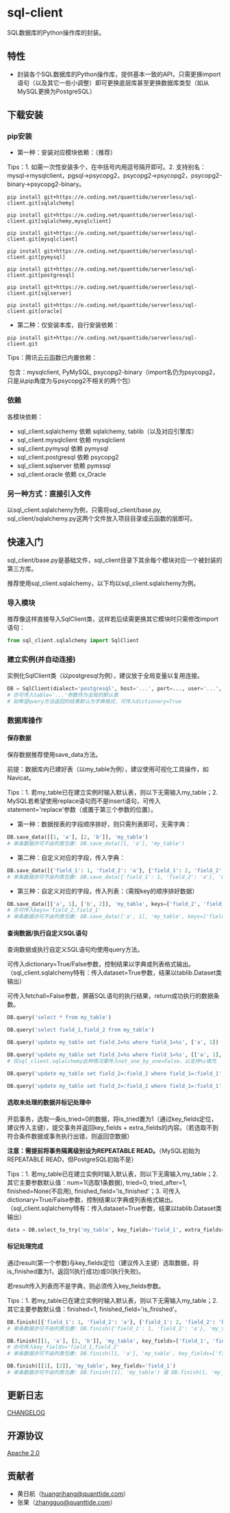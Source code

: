 # sql-client

SQL数据库的Python操作库的封装。

## 特性

- 封装各个SQL数据库的Python操作库，提供基本一致的API，只需更换import语句（以及其它一些小调整）即可更换底层库甚至更换数据库类型（如从MySQL更换为PostgreSQL）

## 下载安装

### pip安装

- 第一种：安装对应模块依赖：（推荐）

Tips：1. 如需一次性安装多个，在中括号内用逗号隔开即可。2. 支持别名：mysql->mysqlclient，pgsql->psycopg2，psycopg2->psycopg2，psycopg2-binary->psycopg2-binary。

```shell
pip install git+https://e.coding.net/quanttide/serverless/sql-client.git[sqlalchemy]
```

```shell
pip install git+https://e.coding.net/quanttide/serverless/sql-client.git[sqlalchemy,mysqlclient]
```

```shell
pip install git+https://e.coding.net/quanttide/serverless/sql-client.git[mysqlclient]
```

```shell
pip install git+https://e.coding.net/quanttide/serverless/sql-client.git[pymysql]
```

```shell
pip install git+https://e.coding.net/quanttide/serverless/sql-client.git[postgresql]
```

```shell
pip install git+https://e.coding.net/quanttide/serverless/sql-client.git[sqlserver]
```

```shell
pip install git+https://e.coding.net/quanttide/serverless/sql-client.git[oracle]
```

- 第二种：仅安装本库，自行安装依赖：

```shell
pip install git+https://e.coding.net/quanttide/serverless/sql-client.git
```

Tips：腾讯云云函数已内置依赖：[](https://cloud.tencent.com/document/product/583/55592)

​	包含：mysqlclient, PyMySQL, psycopg2-binary（import名仍为psycopg2，只是从pip角度为与psycopg2不相关的两个包）

### 依赖

各模块依赖：

- sql_client.sqlalchemy 依赖 sqlalchemy, tablib（以及对应引擎库）
- sql_client.mysqlclient 依赖 mysqlclient
- sql_client.pymysql 依赖 pymysql
- sql_client.postgresql 依赖 psycopg2
- sql_client.sqlserver 依赖 pymssql
- sql_client.oracle 依赖 cx_Oracle

### 另一种方式：直接引入文件

以sql_client.sqlalchemy为例，只需将sql_client/base.py, sql_client/sqlalchemy.py这两个文件放入项目目录或云函数的层即可。


## 快速入门

sql_client/base.py是基础文件，sql_client目录下其余每个模块对应一个被封装的第三方库。

推荐使用sql_client.sqlalchemy，以下均以sql_client.sqlalchemy为例。

### 导入模块

推荐像这样直接导入SqlClient类，这样若后续需更换其它模块时只需修改import语句：

```python
from sql_client.sqlalchemy import SqlClient
```

### 建立实例(并自动连接)

实例化SqlClient类（以postgresql为例），建议放于全局变量以复用连接。

```python
DB = SqlClient(dialect='postgresql', host='...', port=..., user='...', password='...', database='...')
# 亦可传入table='...'参数作为全局的默认表
# 如希望query方法返回的结果默认为字典格式，可传入dictionary=True
```

### 数据库操作

#### 保存数据

保存数据推荐使用save_data方法。

前提：数据库内已建好表（以my_table为例），建议使用可视化工具操作，如Navicat。

Tips：1. 若my_table已在建立实例时输入默认表，则以下无需输入my_table；2. MySQL若希望使用replace语句而不是insert语句，可传入statement='replace'参数（或置于第三个参数的位置）。

- 第一种：数据按表的字段顺序排好，则只需列表即可，无需字典：

```python
DB.save_data([[1, 'a'], [2, 'b']], 'my_table')
# 单条数据亦可不由列表包裹: DB.save_data([1, 'a'], 'my_table')
```

- 第二种：自定义对应的字段，传入字典：

```python
DB.save_data([{'field_1': 1, 'field_2': 'a'}, {'field_1': 2, 'field_2': 'b'}], 'my_table')
# 单条数据亦可不由列表包裹: DB.save_data({'field_1': 1, 'field_2': 'a'}, 'my_table')
```

- 第三种：自定义对应的字段，传入列表：（需按key的顺序排好数据）

```python
DB.save_data([['a', 1], ['b', 2]], 'my_table', keys=['field_2', 'field_1'])
# 亦可传入keys='field_2,field_1'
# 单条数据亦可不由列表包裹: DB.save_data(['a', 1], 'my_table', keys=['field_2', 'field_1'])
```

#### 查询数据/执行自定义SQL语句

查询数据或执行自定义SQL语句均使用query方法。

可传入dictionary=True/False参数，控制结果以字典或列表格式输出。（sql_client.sqlalchemy特有：传入dataset=True参数，结果以tablib.Dataset类输出）

可传入fetchall=False参数，屏蔽SQL语句的执行结果，return成功执行的数据条数。

```python
DB.query('select * from my_table')
```

```python
DB.query('select field_1,field_2 from my_table')
```

```python
DB.query('update my_table set field_2=%s where field_1=%s', ['a', 1])
```

```python
DB.query('update my_table set field_2=%s where field_1=%s', [['a', 1], ['b', 2]], not_one_by_one=False)
# 仅sql_client.sqlalchemy此种情况需传入not_one_by_one=False，以支持%s填充
```

```python
DB.query('update my_table set field_2=:field_2 where field_1=:field_1', {'field_1': 1, 'field_2': 'a'})
```

```python
DB.query('update my_table set field_2=:field_2 where field_1=:field_1', [{'field_1': 1, 'field_2': 'a'}, {'field_1': 2, 'field_2': 'b'}])
```

#### 选取未处理的数据并标记处理中

开启事务，选取一条is_tried=0的数据，将is_tried置为1（通过key_fields定位，建议传入主键），提交事务并返回key_fields + extra_fields的内容。（若选取不到符合条件数据或事务执行出错，则返回空数据）

**注意：需提前将事务隔离级别设为REPEATABLE READ。**（MySQL初始为REPEATABLE READ，但PostgreSQL初始不是）

Tips：1. 若my_table已在建立实例时输入默认表，则以下无需输入my_table；2. 其它主要参数默认值：num=1(选取1条数据), tried=0, tried_after=1, finished=None(不启用), finished_field='is_finished'；3. 可传入dictionary=True/False参数，控制结果以字典或列表格式输出。（sql_client.sqlalchemy特有：传入dataset=True参数，结果以tablib.Dataset类输出）

```python
data = DB.select_to_try('my_table', key_fields='field_1', extra_fields='field_2')
```

#### 标记处理完成

通过result(第一个参数)与key_fields定位（建议传入主键）选取数据，将is_finished置为1，返回1(执行成功)或0(执行失败)。

若result传入列表而不是字典，则必须传入key_fields参数。

Tips：1. 若my_table已在建立实例时输入默认表，则以下无需输入my_table；2. 其它主要参数默认值：finished=1, finished_field='is_finished'。

```python
DB.finish([{'field_1': 1, 'field_2': 'a'}, {'field_1': 2, 'field_2': 'b'}], 'my_table')
# 单条数据亦可不由列表包裹: DB.finish({'field_1': 1, 'field_2': 'a'}, 'my_table')
```

```python
DB.finish([[1, 'a'], [2, 'b']], 'my_table', key_fields=['field_1', 'field_2'])
# 亦可传入key_fields='field_1,field_2'
# 单条数据亦可不由列表包裹: DB.finish([1, 'a'], 'my_table', key_fields=['field_1', 'field_2'])
```

```python
DB.finish([[1], [2]], 'my_table', key_fields='field_1')
# 单条数据亦可不由列表包裹: DB.finish([1], 'my_table') 或 DB.finish(1, 'my_table')
```

## 更新日志

[CHANGELOG](CHANGELOG)

## 开源协议

[Apache 2.0](LICENSE)


## 贡献者

- 黄日航（huangrihang@quanttide.com）
- 张果（zhangguo@quanttide.com）
